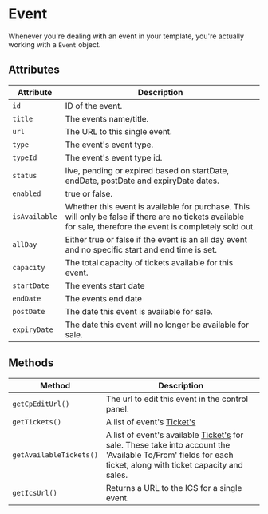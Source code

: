 # Event

Whenever you're dealing with an event in your template, you're actually working with a `Event` object.

## Attributes

Attribute | Description
--- | ---
`id` | ID of the event.
`title` | The events name/title.
`url` | The URL to this single event.
`type` | The event's event type.
`typeId` | The event's event type id.
`status` | live, pending or expired based on startDate, endDate, postDate and expiryDate dates.
`enabled` | true or false.
`isAvailable` | Whether this event is available for purchase. This will only be false if there are no tickets available for sale, therefore the event is completely sold out.
`allDay` | Either true or false if the event is an all day event and no specific start and end time is set.
`capacity` | The total capacity of tickets available for this event.
`startDate` | The events start date
`endDate` | The events end date
`postDate` | The date this event is available for sale.
`expiryDate` | The date this event will no longer be available for sale.

## Methods

Method | Description
--- | ---
`getCpEditUrl()` | The url to edit this event in the control panel.
`getTickets()` | A list of event's [Ticket's](docs:developers/ticket)
`getAvailableTickets()` | A list of event's available [Ticket's](docs:developers/ticket) for sale. These take into account the 'Available To/From' fields for each ticket, along with ticket capacity and sales.
`getIcsUrl()` | Returns a URL to the ICS for a single event.

